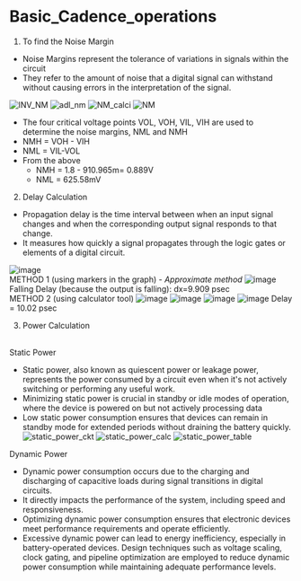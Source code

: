 # Basic_Cadence_operations

1. To find the Noise Margin

* Noise Margins represent the tolerance of variations in signals within the circuit
* They refer to the amount of noise that a digital signal can withstand without causing errors in the interpretation of the signal.

![INV_NM](https://github.com/ani171/Basic_Cadence_operations/assets/97838595/a8bc47da-045f-44ed-bee2-7d720cc5e45d)
![adl_nm](https://github.com/ani171/Basic_Cadence_operations/assets/97838595/b52f3545-3d1f-4ec4-9e73-9fd17444c2ff)
![NM_calci](https://github.com/ani171/Basic_Cadence_operations/assets/97838595/7fc0f5c6-5a53-4384-8818-ec826b11dc11)
![NM](https://github.com/ani171/Basic_Cadence_operations/assets/97838595/a6864422-b82a-42f3-84fe-ac1b233ccb42)

* The four critical voltage points VOL, VOH, VIL, VIH are used to determine the noise margins, NML and NMH
* NMH = VOH - VIH
* NML = VIL-VOL
* From the above
    * NMH = 1.8 - 910.965m= 0.889V
    * NML = 625.58mV

2. Delay Calculation

* Propagation delay is the time interval between when an input signal changes and when the corresponding output signal responds to that change.
* It measures how quickly a signal propagates through the logic gates or elements of a digital circuit.

![image](https://github.com/ani171/Basic_Cadence_operations/assets/97838595/2e91eba1-dacf-4e2f-8557-4540651a1df0)
<br>
METHOD 1 (using markers in the graph) - *Approximate method*
![image](https://github.com/ani171/Basic_Cadence_operations/assets/97838595/07285f2c-2ca3-4858-adb8-1038abc12afe)
Falling Delay (because the output is falling): dx=9.909 psec
<br>
METHOD 2 (using calculator tool) 
![image](https://github.com/ani171/Basic_Cadence_operations/assets/97838595/d93a779c-c9fc-417d-94fd-5d3500f5f4fc)
![image](https://github.com/ani171/Basic_Cadence_operations/assets/97838595/34223a56-6a5e-40a8-a3a7-4383b1bb22dd)
![image](https://github.com/ani171/Basic_Cadence_operations/assets/97838595/bcb8ca9e-11d5-41ab-8d91-50dbb6451de4)
![image](https://github.com/ani171/Basic_Cadence_operations/assets/97838595/9fbce94d-a793-45ce-9ae7-2610b40e61ba)
Delay = 10.02 psec

3. Power Calculation
<br>
Static Power
</br>

* Static power, also known as quiescent power or leakage power, represents the power consumed by a circuit even when it's not actively switching or performing any useful work.
* Minimizing static power is crucial in standby or idle modes of operation, where the device is powered on but not actively processing data
* Low static power consumption ensures that devices can remain in standby mode for extended periods without draining the battery quickly.
![static_power_ckt](https://github.com/ani171/Basic_Cadence_operations/assets/97838595/a0ee8975-4ab3-4c8d-8df4-6751907c0f5e)
![static_power_calc](https://github.com/ani171/Basic_Cadence_operations/assets/97838595/f3bc2396-916e-4dcb-91de-b831e6f9155b)
![static_power_table](https://github.com/ani171/Basic_Cadence_operations/assets/97838595/66283037-f790-44e7-bc2b-d7d71d062323)

Dynamic Power 
* Dynamic power consumption occurs due to the charging and discharging of capacitive loads during signal transitions in digital circuits.
* It directly impacts the performance of the system, including speed and responsiveness.
* Optimizing dynamic power consumption ensures that electronic devices meet performance requirements and operate efficiently.
* Excessive dynamic power can lead to energy inefficiency, especially in battery-operated devices. Design techniques such as voltage scaling, clock gating, and pipeline optimization are employed to reduce dynamic power consumption while maintaining adequate performance levels.

